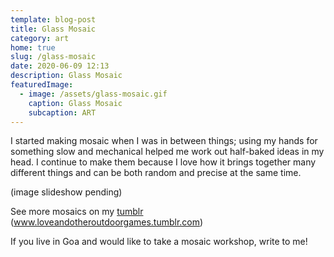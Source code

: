 ```yaml
---
template: blog-post
title: Glass Mosaic
category: art
home: true
slug: /glass-mosaic
date: 2020-06-09 12:13
description: Glass Mosaic
featuredImage:
  - image: /assets/glass-mosaic.gif
    caption: Glass Mosaic
    subcaption: ART
---
```

I started making mosaic when I was in between things; using my hands for something slow and mechanical helped me work out half-baked ideas in my head.  I continue to make them because I love how it brings together many different things and can be both random and precise at the same time.  

(image slideshow pending)

See more mosaics on my [tumblr](https://loveandotheroutdoorgames.tumblr.com/) (www.loveandotheroutdoorgames.tumblr.com)

If you live in Goa and would like to take a mosaic workshop, write to me!